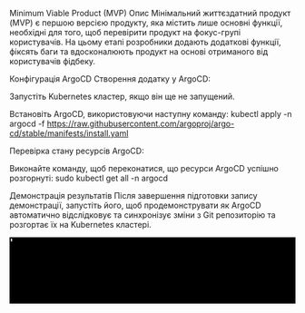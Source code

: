 
Minimum Viable Product (MVP)
Опис
Mінімальний життєздатний продукт (MVP) є першою версією продукту, яка містить лише основні функції, необхідні для того, щоб перевірити продукт на фокус-групі користувачів. На цьому етапі розробники додають додаткові функції, фіксять баги та вдосконалюють продукт на основі отриманого від користувачів фідбеку.

Конфігурація ArgoCD
Створення додатку у ArgoCD:

Запустіть Kubernetes кластер, якщо він ще не запущений.

Встановіть ArgoCD, використовуючи наступну команду:
kubectl apply -n argocd -f https://raw.githubusercontent.com/argoproj/argo-cd/stable/manifests/install.yaml

Перевірка стану ресурсів ArgoCD:

Виконайте команду, щоб переконатися, що ресурси ArgoCD успішно розгорнуті:
sudo kubectl get all -n argocd 

Демонстрація результатів
Після завершення підготовки запису демонстрації, запустіть його, щоб продемонструвати як ArgoCD автоматично відслідковує та синхронізує зміни з Git репозиторію та розгортає їх на Kubernetes кластері.

![Демонстрація MVP](https://github.com/HetmanRuslan/demo/blob/main/doc/demo1.gif)

